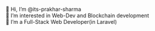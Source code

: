  👋 Hi, I’m @its-prakhar-sharma<br>
 👀 I’m interested in Web-Dev and Blockchain development<br>
 🌱 I’m a Full-Stack Web Developer(in Laravel)<br>
 



